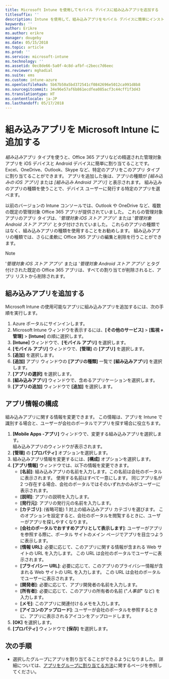 ```yaml
---
title: Microsoft Intune を使用してモバイル デバイスに組み込みアプリを追加する
titlesuffix: ''
description: Intune を使用して、組み込みアプリをモバイル デバイスに簡単にインストールする方法について説明します。
keywords: ''
author: Erikre
ms.author: erikre
manager: dougeby
ms.date: 05/15/2018
ms.topic: article
ms.prod: ''
ms.service: microsoft-intune
ms.technology: ''
ms.assetid: 0ec8de66-5a0f-4c8d-afbf-c2becc7d6eec
ms.reviewer: mghadial
ms.suite: ems
ms.custom: intune-azure
ms.openlocfilehash: 5b67b50a5bd372541cf0842696e5012ca991d8b8
ms.sourcegitcommit: 34e96e57af6b861ecdfea085acf3c44cff1f3d43
ms.translationtype: HT
ms.contentlocale: ja-JP
ms.lasthandoff: 05/17/2018
---
```

# <a name="add-built-in-apps-to-microsoft-intune"></a>組み込みアプリを Microsoft Intune に追加する

*組み込み*アプリ タイプを使うと、Office 365 アプリなどの精選された管理対象アプリを iOS デバイスと Android デバイスに簡単に割り当てることです。 Excel、OneDrive、Outlook、Skype など、特定のアプリをこのアプリ タイプに割り当てることができます。 アプリを追加した後は、アプリの種類が *[組み込みの iOS アプリ]* または *[組み込み Android アプリ]* と表示されます。 組み込みのアプリの種類を使うことで、デバイス ユーザーに発行する特定のアプリを選べます。

以前のバージョンの Intune コンソールでは、Outlook や OneDrive など、複数の既定の管理対象 Office 365 アプリが提供されていました。 これらの管理対象アプリのアプリ タイプは、'*管理対象 iOS ストア アプリ*' または '*管理対象 Android ストア アプリ*' とタグ付けされていました。 これらのアプリの種類ではなく、組み込みアプリの種類を使用することをお勧めします。 組み込みアプリの種類では、さらに柔軟に Office 365 アプリの編集と削除を行うことができます。

>[!NOTE]
>'*管理対象 iOS ストア アプリ*' または '*管理対象 Android ストア アプリ*' とタグ付けされた既定の Office 365 アプリは、すべての割り当てが削除されると、アプリ リストから削除されます。

## <a name="add-a-built-in-app"></a>組み込みアプリを追加する

Microsoft Intune の使用可能なアプリに組み込みアプリを追加するには、次の手順を実行します。
1. Azure ポータルにサインインします。
2. Microsoft Intune ウィンドウを表示するには、**[その他のサービス]** > **[監視 + 管理]** > **[Intune]** の順に選択します。
3. **[Intune]** ウィンドウで、**[モバイル アプリ]** を選択します。
4. **[モバイル アプリ]** ウィンドウで、**[管理]** の **[アプリ]** を選択します。
5. **[追加]** を選択します。
6. **[追加]** アプリ ウィンドウの **[アプリの種類]** 一覧で **[組み込みアプリ]** を選択します。
7. **[アプリの選択]** を選択します。
8. **[組み込みアプリ]** ウィンドウで、含めるアプリケーションを選択します。
9. **[アプリの追加]** ウィンドウで **[追加]** を選択します。


## <a name="configure-app-information"></a>アプリ情報の構成

組み込みアプリに関する情報を変更できます。 この情報は、アプリを Intune で識別する場合と、ユーザーが会社のポータルでアプリを探す場合に役立ちます。
1. **[Mobile Apps -アプリ]** ウィンドウで、変更する組み込みアプリを選択します。  
    組み込みアプリのウィンドウが表示されます。
2. **[管理]** の **[プロパティ]** オプションを選択します。
3. 組み込みアプリ情報を変更するには、**[構成]** オプションを選択します。
4. **[アプリ情報]** ウィンドウでは、以下の情報を変更できます。
    - **[名前]**: 組み込みアプリの名前を入力します。この名前は会社のポータルに表示されます。 使用する名前はすべて一意にします。 同じアプリ名が 2 つ存在する場合、会社のポータルではそのいずれかのみがユーザーに表示されます。
    - **[説明]**: アプリの説明を入力します。 
    - **[発行元]**: アプリの発行元の名前を入力します。
    - **[カテゴリ]**: (省略可能) 1 対上の組み込みアプリ カテゴリを選びます。 このオプションを設定すると、会社のポータルを閲覧するときに、ユーザーがアプリを探しやすくなります。
    - **[会社のポータルでおすすめアプリとして表示します]**: ユーザーがアプリを参照する際に、ポータル サイトのメイン ページでアプリを目立つように表示します。
    - **[情報 URL]**: 必要に応じて、このアプリに関する情報が含まれる Web サイトの URL を入力します。 この URL は会社のポータルでユーザーに表示されます。
    - **[プライバシー URL]**: 必要に応じて、このアプリのプライバシー情報が含まれる Web サイトの URL を入力します。 この URL は会社のポータルでユーザーに表示されます。
    - **[開発者]**: 必要に応じて、アプリ開発者の名前を入力します。
    - **[所有者]**: 必要に応じて、このアプリの所有者の名前 ("*人事部*" など) を入力します。
    - **[メモ]**: このアプリに関連付けるメモを入力します。
    - **[アイコンのアップロード]**: ユーザーが会社のポータルを参照するときに、アプリに表示されるアイコンをアップロードします。
4. **[OK]** を選択します。
5. **[プロパティ]** ウィンドウで **[保存]** を選択します。

## <a name="next-steps"></a>次の手順

- 選択したグループにアプリを割り当てることができるようになりました。 詳細については、[アプリをグループに割り当てる方法](apps-deploy.md)に関するページを参照してください。
